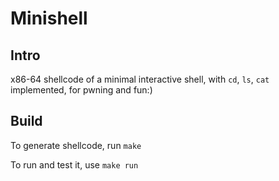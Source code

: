 # Minishell
## Intro
x86-64 shellcode of a minimal interactive shell, with `cd`, `ls`, `cat` implemented, for pwning and fun:)

## Build
To generate shellcode, run `make`

To run and test it, use `make run`
